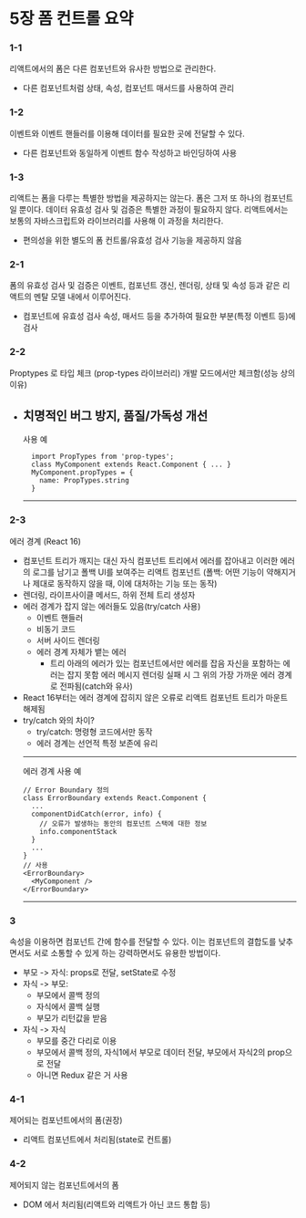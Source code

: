 # 5장 폼 컨트롤 요약

### 1-1  
리액트에서의 폼은 다른 컴포넌트와 유사한 방법으로 관리한다.
+ 다른 컴포넌트처럼 상태, 속성, 컴포넌트 매서드를 사용하여 관리
  
  
### 1-2  
이벤트와 이벤트 핸들러를 이용해 데이터를 필요한 곳에 전달할 수 있다.
+ 다른 컴포넌트와 동일하게 이벤트 함수 작성하고 바인딩하여 사용
  
### 1-3  
리액트는 폼을 다루는 특별한 방법을 제공하지는 않는다.
폼은 그저 또 하나의 컴포넌트일 뿐이다.
데이터 유효성 검사 및 검증은 특별한 과정이 필요하지 않다.
리액트에서는 보통의 자바스크립트와 라이브러리를 사용해 이 과정을 처리한다.
+ 편의성을 위한 별도의 폼 컨트롤/유효성 검사 기능을 제공하지 않음
  
  
### 2-1  
폼의 유효성 검사 및 검증은 이벤트, 컴포넌트 갱신, 렌더링, 상태 및 속성 등과 같은
리액트의 멘탈 모델 내에서 이루어진다.
+ 컴포넌트에 유효성 검사 속성, 매서드 등을 추가하여 필요한 부분(특정 이벤트 등)에 검사
  
### 2-2  
Proptypes 로 타입 체크 (prop-types 라이브러리)
개발 모드에서만 체크함(성능 상의 이유)
+ 치명적인 버그 방지, 품질/가독성 개선
  --------------------------------------------------------------------
  사용 예
  ```{.javascript}
    import PropTypes from 'prop-types';
    class MyComponent extends React.Component { ... }
    MyComponent.propTypes = {
      name: PropTypes.string
    }
  ```
  --------------------------------------------------------------------
  
### 2-3  
에러 경계 (React 16)
+ 컴포넌트 트리가 깨지는 대신 자식 컴포넌트 트리에서 에러를 잡아내고
  이러한 에러의 로그를 남기고 폴백 UI를 보여주는 리액트 컴포넌트
  (폴백: 어떤 기능이 약해지거나 제대로 동작하지 않을 때, 이에 대처하는 기능 또는 동작)
+ 렌더링, 라이프사이클 메서드, 하위 전체 트리 생성자
+ 에러 경계가 잡지 않는 에러들도 있음(try/catch 사용)  
  + 이벤트 핸들러
  + 비동기 코드
  + 서버 사이드 렌더링
  + 에러 경계 자체가 뱉는 에러  
    + 트리 아래의 에러가 있는 컴포넌트에서만 에러를 잡음
        자신을 포함하는 에러는 잡지 못함
        에러 메시지 렌더링 실패 시 그 위의 가장 가까운 에러 경계로 전파됨(catch와 유사)
+ React 16부터는 에러 경계에 잡히지 않은 오류로 리액트 컴포넌트 트리가 마운트 해제됨
+ try/catch 와의 차이?
  + try/catch: 명령형 코드에서만 동작
  + 에러 경계는 선언적 특정 보존에 유리
  --------------------------------------------------------------------
  에러 경계 사용 예
  ```{.javascript}
  // Error Boundary 정의
  class ErrorBoundary extends React.Component {
    ...
    componentDidCatch(error, info) {
      // 오류가 발생하는 동안의 컴포넌트 스택에 대한 정보
      info.componentStack
    }
    ...
  }
  // 사용
  <ErrorBoundary>
    <MyComponent />
  </ErrorBoundary>
  ```
  --------------------------------------------------------------------
  
  
### 3  
속성을 이용하면 컴포넌트 간에 함수를 전달할 수 있다.
이는 컴포넌트의 결합도를 낮추면서도 서로 소통할 수 있게 하는 강력하면서도 유용한 방법이다.
+ 부모 -> 자식: props로 전달, setState로 수정
+ 자식 -> 부모:  
  + 부모에서 콜백 정의
  + 자식에서 콜백 실행
  + 부모가 리턴값을 받음
+ 자식 -> 자식
  + 부모를 중간 다리로 이용
  + 부모에서 콜백 정의, 자식1에서 부모로 데이터 전달, 부모에서 자식2의 prop으로 전달
  + 아니면 Redux 같은 거 사용
   
   
### 4-1  
제어되는 컴포넌트에서의 폼(권장)
+ 리액트 컴포넌트에서 처리됨(state로 컨트롤)

### 4-2  
제어되지 않는 컴포넌트에서의 폼
+ DOM 에서 처리됨(리액트와 리액트가 아닌 코드 통합 등)


